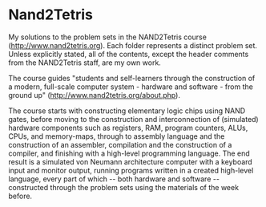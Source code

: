 # Nand2Tetris
My solutions to the problem sets in the NAND2Tetris course (http://www.nand2tetris.org). Each folder represents a distinct problem set. Unless explicitly stated, all of the contents, except the header comments from the NAND2Tetris staff, are my own work.

The course guides "students and self-learners through the construction of a modern, full-scale computer system - hardware and software - from the ground up" (http://www.nand2tetris.org/about.php). 

The course starts with constructing elementary logic chips using NAND gates, before moving to the construction and interconnection of (simulated) hardware components such as registers, RAM, program counters, ALUs, CPUs, and memory-maps, through to assembly language and the construction of an assembler, compilation and the construction of a compiler, and finishing with a high-level programming language. The end result is a simulated von Neumann architecture computer with a keyboard input and monitor output, running programs written in a created high-level language, every part of which -- both hardware and software -- constructed through the problem sets using the materials of the week before.

